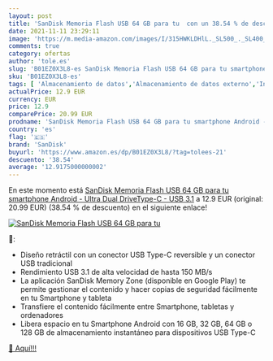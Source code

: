 ```yaml
---
layout: post
title: 'SanDisk Memoria Flash USB 64 GB para tu  con un 38.54 % de descuento'
date: 2021-11-11 23:29:11
image: 'https://m.media-amazon.com/images/I/315HWKLDHlL._SL500_._SL400_.jpg'
comments: true
category: ofertas
author: 'tole.es'
slug: 'B01EZ0X3L8-es SanDisk Memoria Flash USB 64 GB para tu smartphone Android...'
sku: 'B01EZ0X3L8-es'
tags: [ 'Almacenamiento de datos','Almacenamiento de datos externo','Informática','Memorias USB','android','sandisk', ]
actualPrice: 12.9 EUR
currency: EUR
price: 12.9
comparePrice: 20.99 EUR
prodname: 'SanDisk Memoria Flash USB 64 GB para tu smartphone Android - Ultra Dual DriveType-C - USB 3.1'
country: 'es'
flag: '🇪🇸'
brand: 'SanDisk'
buyurl: 'https://www.amazon.es/dp/B01EZ0X3L8/?tag=tolees-21'
descuento: '38.54'
average: '12.9175000000002'
---
```


En este momento está [SanDisk Memoria Flash USB 64 GB para tu smartphone Android - Ultra Dual DriveType-C - USB 3.1](https://www.amazon.es/dp/B01EZ0X3L8/?tag=tolees-21) a 12.9 EUR (original: 20.99 EUR) (38.54 %  de descuento) en el siguiente enlace!

[![SanDisk Memoria Flash USB 64 GB para tu ](https://m.media-amazon.com/images/I/315HWKLDHlL._SL500_._SL400_.jpg)](https://www.amazon.es/dp/B01EZ0X3L8/?tag=tolees-21)

🔎:

- Diseño retráctil con un conector USB Type-C reversible y un conector USB tradicional
- Rendimiento USB 3.1 de alta velocidad de hasta 150 MB/s
- La aplicación SanDisk Memory Zone (disponible en Google Play) te permite gestionar el contenido y hacer copias de seguridad fácilmente en tu Smartphone y tableta
- Transfiere el contenido fácilmente entre Smartphone, tabletas y ordenadores
- Libera espacio en tu Smartphone Android con 16 GB, 32 GB, 64 GB o 128 GB de almacenamiento instantáneo para dispositivos USB Type-C

[🛒 Aquí!!!](https://www.amazon.es/dp/B01EZ0X3L8/?tag=tolees-21)
